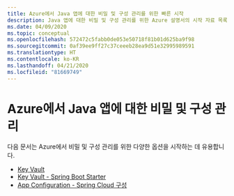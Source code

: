 ```yaml
---
title: Azure에서 Java 앱에 대한 비밀 및 구성 관리를 위한 빠른 시작
description: Java 앱에 대한 비밀 및 구성 관리를 위한 Azure 설명서의 시작 자료 목록입니다.
ms.date: 04/09/2020
ms.topic: conceptual
ms.openlocfilehash: 572472c5fabb0de053e50718f81b01d625ba9f98
ms.sourcegitcommit: 0af39ee9ff27c37ceeeb28ea9d51e32995989591
ms.translationtype: HT
ms.contentlocale: ko-KR
ms.lasthandoff: 04/21/2020
ms.locfileid: "81669749"
---
```

# <a name="secrets-and-configuration-management-for-java-apps-on-azure"></a>Azure에서 Java 앱에 대한 비밀 및 구성 관리

다음 문서는 Azure에서 비밀 및 구성 관리를 위한 다양한 옵션을 시작하는 데 유용합니다.

- [Key Vault](/azure/key-vault/quick-create-java)
- [Key Vault - Spring Boot Starter](/azure/developer/java/spring-framework/configure-spring-boot-starter-java-app-with-azure-key-vault)
- [App Configuration - Spring Cloud 구성](/azure/azure-app-configuration/quickstart-java-spring-app)
